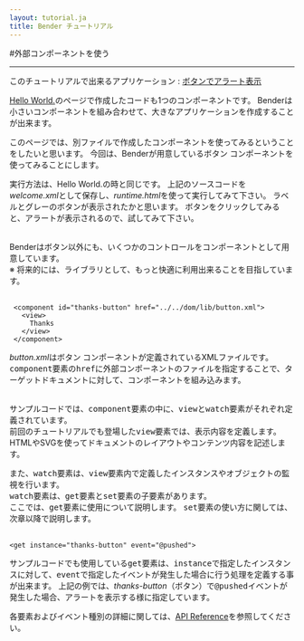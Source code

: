 ```yaml
---
layout: tutorial.ja
title: Bender チュートリアル
---
```

#外部コンポーネントを使う

-----
このチュートリアルで出来るアプリケーション : [ボタンでアラート表示](../../dom/runtime.html?href=../docs/tutorial/welcome.xml)

[Hello World.](./hello-world.ja.html)のページで作成したコードも1つのコンポーネントです。
Benderは小さいコンポーネントを組み合わせて、大きなアプリケーションを作成することが出来ます。

このページでは、別ファイルで作成したコンポーネントを使ってみるということをしたいと思います。
今回は、Benderが用意しているボタン コンポーネントを使ってみることにします。


<blockquote class="code">
</blockquote>
<script>
flexo.ez_xhr("welcome.xml", { responseType: "text" }, function (req) {
  document.querySelector("blockquote").appendChild(flexo.$pre(req.response));
});
</script>


実行方法は、Hello World.の時と同じです。
上記のソースコードを*welcome.xml*として保存し、*runtime.html*を使って実行してみて下さい。
ラベルとグレーのボタンが表示されたかと思います。
ボタンをクリックしてみると、アラートが表示されるので、試してみて下さい。
<br>
<br>

Benderはボタン以外にも、いくつかのコントロールをコンポーネントとして用意しています。
<br>
※ 将来的には、ライブラリとして、もっと快適に利用出来ることを目指しています。
<br>
<br>

     <component id="thanks-button" href="../../dom/lib/button.xml">
       <view>
         Thanks
       </view>
     </component>

*button.xml*はボタン コンポーネントが定義されているXMLファイルです。
<tt>component</tt>要素の<tt>href</tt>に外部コンポーネントのファイルを指定することで、ターゲットドキュメントに対して、コンポーネントを組み込みます。
<br>
<br>

サンプルコードでは、<tt>component</tt>要素の中に、<tt>view</tt>と<tt>watch</tt>要素がそれぞれ定義されています。  
前回のチュートリアルでも登場した<tt>view</tt>要素では、表示内容を定義します。HTMLやSVGを使ってドキュメントのレイアウトやコンテンツ内容を記述します。

また、<tt>watch</tt>要素は、<tt>view</tt>要素内で定義したインスタンスやオブジェクトの監視を行います。  
<tt>watch</tt>要素は、<tt>get</tt>要素と<tt>set</tt>要素の子要素があります。  
ここでは、<tt>get</tt>要素に使用について説明します。
<tt>set</tt>要素の使い方に関しては、次章以降で説明します。
<br>
<br>

	<get instance="thanks-button" event="@pushed">

サンプルコードでも使用している<tt>get</tt>要素は、<tt>instance</tt>で指定したインスタンスに対して、<tt>event</tt>で指定したイベントが発生した場合に行う処理を定義する事が出来ます。
上記の例では、*thanks-button*（ボタン）で<tt>@pushed</tt>イベントが発生した場合、アラートを表示する様に指定しています。

各要素およびイベント種別の詳細に関しては、<a href="../reference/reference.html">API Reference</a>を参照してください。


